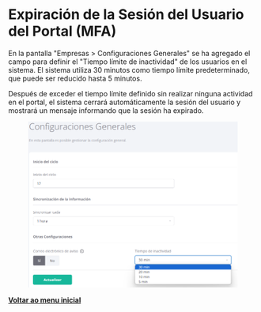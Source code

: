 # Expiración de la Sesión del Usuario del Portal (MFA)

En la pantalla "Empresas > Configuraciones Generales" se ha agregado el campo para definir el "Tiempo límite de inactividad" de los usuarios en el sistema. El sistema utiliza 30 minutos como tiempo límite predeterminado, que puede ser reducido hasta 5 minutos.&#x20;

Después de exceder el tiempo límite definido sin realizar ninguna actividad en el portal, el sistema cerrará automáticamente la sesión del usuario y mostrará un mensaje informando que la sesión ha expirado.

<figure><img src="../../.gitbook/assets/image (62).png" alt=""><figcaption></figcaption></figure>

[**Voltar ao menu inicial**](./)
